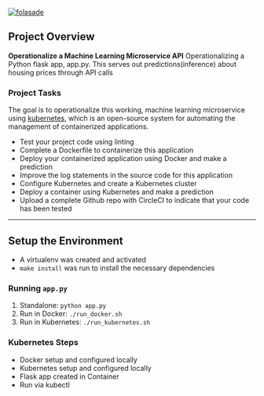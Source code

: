 [![folasade](https://circleci.com/gh/folasade/Machine-Learning-Microservice-API/tree/new_branch.svg?style=svg)](https://circleci.com/gh/folasade/Machine-Learning-Microservice-API/tree/new_branch)

## Project Overview
**Operationalize a Machine Learning Microservice API**
Operationalizing a Python flask app, app.py. This serves out predictions(inference) about housing prices through API calls


### Project Tasks

The goal is to operationalize this working, machine learning microservice using [kubernetes](https://kubernetes.io/), which is an open-source system for automating the management of containerized applications.

* Test your project code using linting
* Complete a Dockerfile to containerize this application
* Deploy your containerized application using Docker and make a prediction
* Improve the log statements in the source code for this application
* Configure Kubernetes and create a Kubernetes cluster
* Deploy a container using Kubernetes and make a prediction
* Upload a complete Github repo with CircleCI to indicate that your code has been tested

---

## Setup the Environment

* A virtualenv was created and activated
* `make install` was run to install the necessary dependencies

### Running `app.py`

1. Standalone:  `python app.py`
2. Run in Docker:  `./run_docker.sh`
3. Run in Kubernetes:  `./run_kubernetes.sh`

### Kubernetes Steps

* Docker setup and configured locally
* Kubernetes setup and configured locally
* Flask app created in Container
* Run via kubectl
